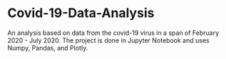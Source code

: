 # Covid-19-Data-Analysis
An analysis based on data from the covid-19 virus in a span of February 2020 - July 2020. The project is done in Jupyter Notebook and uses Numpy, Pandas, and Plotly. 
